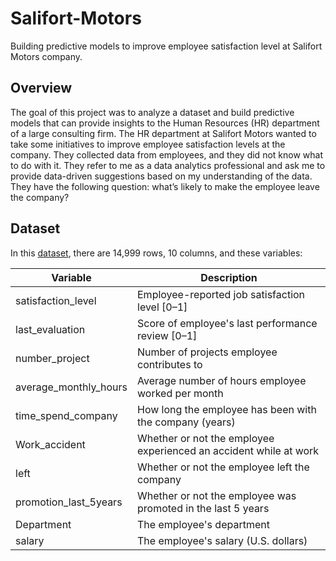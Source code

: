 # Salifort-Motors
Building predictive models to improve employee satisfaction level at Salifort Motors company.

## Overview
The goal of this project was to analyze a dataset and build predictive models that can provide insights to the Human Resources (HR) department of a large consulting firm.
The HR department at Salifort Motors wanted to take some initiatives to improve employee satisfaction levels at the company. They collected data from employees, and they did not know what to do with it. They refer to me as a data analytics professional and ask me to provide data-driven suggestions based on my understanding of the data. They have the following question: what’s likely to make the employee leave the company?

## Dataset
In this [dataset](https://www.kaggle.com/datasets/mfaisalqureshi/hr-analytics-and-job-prediction?select=HR_comma_sep.csv), there are 14,999 rows, 10 columns, and these variables: 

Variable  |Description |
-----|-----| 
satisfaction_level|Employee-reported job satisfaction level [0&ndash;1]|
last_evaluation|Score of employee's last performance review [0&ndash;1]|
number_project|Number of projects employee contributes to|
average_monthly_hours|Average number of hours employee worked per month|
time_spend_company|How long the employee has been with the company (years)
Work_accident|Whether or not the employee experienced an accident while at work
left|Whether or not the employee left the company
promotion_last_5years|Whether or not the employee was promoted in the last 5 years
Department|The employee's department
salary|The employee's salary (U.S. dollars)
